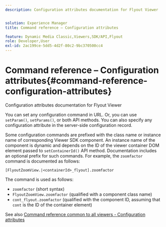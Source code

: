 ```yaml
---
description: Configuration attributes documentation for Flyout Viewer


solution: Experience Manager
title: Command reference – Configuration attributes

feature: Dynamic Media Classic,Viewers,SDK/API,Flyout
role: Developer,User
exl-id: 2ac199ce-5dd5-4d2f-80c2-9bc370500cc4
---
```

# Command reference – Configuration attributes{#command-reference-configuration-attributes}

Configuration attributes documentation for Flyout Viewer

You can set any configuration command in URL. Or, you can use `setParam()`, `setParams()`, or both API methods. You can also specify any configuration attribute in the server-side configuration record.

Some configuration commands are prefixed with the class name or instance name of corresponding Viewer SDK component. An instance name of the component is dynamic and depends on the ID of the viewer container DOM element passed to `setContainerId()` API method. Documentation includes an optional prefix for such commands. For example, the `zoomfactor` command is documented as follows:

`[FlyoutZoomView.|<containerId>_flyout].zoomfactor`

The command is used as follows:

* `zoomfactor` (short syntax) 
* `FlyoutZoomView.zoomfactor` (qualified with a component class name) 
* `cont_flyout.zoomfactor` (qualified with the component ID, assuming that `cont` is the ID of the container element)

See also [Command reference common to all viewers - Configuration attributes](../../../r-html5-viewer-20-cmdref-configattrib/r-html5-viewer-20-cmdref-configattrib.md#concept-850e0f2c49b949deb7cfbfd330d329bd)
